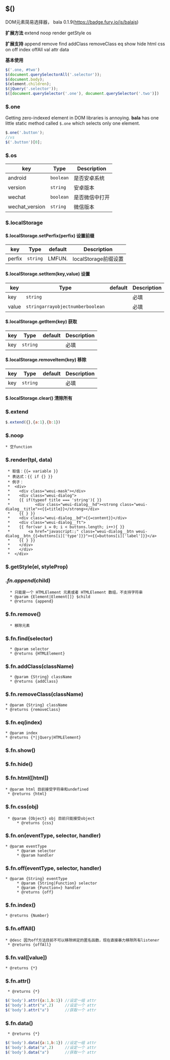 <a name="$"></a>

## $()
DOM元素简易选择器， bala 0.1.9(https://badge.fury.io/js/balajs)

**扩展方法** extend noop render getStyle os

**扩展支持** append remove find addClass removeClass eq show hide html css on off index offAll val attr data

**基本使用**
```js
$('.one, #two')
$(document.querySelectorAll('.selector'));
$(document.body);
$(element.children);
$(jQuery('.selector'));
$([document.querySelector('.one'), document.querySelector('.two')])
```



### $.one

Getting zero-indexed element in DOM libraries is annoying. **bala** has one little static method called ``$.one`` which selects only one element.

```js
$.one('.button');
//vs
$('.button')[0];
```
### $.os
| key | Type | Description |
| --- | --- | --- |
| android | <code>boolean</code> | 是否安卓系统 |
| version | <code>string</code> | 安卓版本 |
| wechat | <code>boolean</code> | 是否微信中打开 |
| wechat_version | <code>string</code> | 微信版本 |

### $.localStorage
#### $.localStorage.setPerfix(perfix)   设置前缀
| key | Type | default | Description |
| --- | --- | --- | --- |
| perfix | <code>string</code> | LMFUN. |localStorage前缀设置 |
#### $.localStorage.setItem(key,value)  设置
| key | Type | default | Description |
| --- | --- | --- | --- |
| key | <code>string</code> |  |必填 |
| value | <code>string</code><code>array</code><code>object</code><code>number</code><code>boolean</code> |  |必填 |
         
#### $.localStorage.getItem(key)  获取
| key | Type | default | Description |
| --- | --- | --- | --- |
| key | <code>string</code> |  |必填 |
#### $.localStorage.removeItem(key)  移除
| key | Type | default | Description |
| --- | --- | --- | --- |
| key | <code>string</code> |  |必填 |
#### $.localStorage.clear()  清除所有


### $.extend

```js
$.extend({},{a:1},{b:1})
```
### $.noop
    * 空function

### $.render(tpl, data)
     * 取值：{{= variable }}
     * 表达式：{{ if {} }}
     * 例子：
     *  <div>
     *    <div class="weui-mask"></div>
     *    <div class="weui-dialog">
     *    {{ if(typeof title === 'string'){ }}
     *           <div class="weui-dialog__hd"><strong class="weui-dialog__title"><{{=title}}</strong></div>
     *    {{ } }}
     *    <div class="weui-dialog__bd">{{=content}}</div>
     *    <div class="weui-dialog__ft">
     *    {{ for(var i = 0; i < buttons.length; i++){ }}
     *        <a href="javascript:;" class="weui-dialog__btn weui-dialog__btn_{{=buttons[i]['type']}}"><{{=buttons[i]['label']}}</a>
     *    {{ } }}
     *    </div>
     *    </div>
     *  </div>


### $.getStyle(el, styleProp)
### $.fn.append($child)
      * 只能是一个 HTMLElement 元素或者 HTMLElement 数组，不支持字符串
      * @param {Element|Element[]} $child
      * @returns {append}
### $.fn.remove() 
      * 移除元素
### $.fn.find(selector)
      * @param selector
      * @returns {HTMLElement}
### $.fn.addClass(className)
      * @param {String} className
      * @returns {addClass}
### $.fn.removeClass(className) 
    * @param {String} className
    * @returns {removeClass}
### $.fn.eq(index)
    * @param index
    * @returns {*|jQuery|HTMLElement}
### $.fn.show() 
### $.fn.hide() 
### $.fn.html([html]) 
    * @param html 目前接受字符串和undefined
     * @returns {html}
### $.fn.css(obj) 
     * @param {Object} obj 目前只能接受object
         * @returns {css}
### $.fn.on(eventType, selector, handler)
    * @param eventType
         * @param selector
         * @param handler
### $.fn.off(eventType, selector, handler)
    * @param {String} eventType
         * @param {String|Function} selector
         * @param {Function=} handler
         * @returns {off}
### $.fn.index()
    * @returns {Number}
### $.fn.offAll() 
    * @desc 因为off方法目前不可以移除绑定的匿名函数，现在直接暴力移除所有listener
     * @returns {offAll}
### $.fn.val([value]) 
    * @returns {*}
### $.fn.attr()
     * @returns {*}
```js
$('body').attr({a:1,b:1}) //设定一组 attr
$('body').attr("a",2)     //设定一个 attr
$('body').attr("a")       //获取一个 attr
```
### $.fn.data()
     * @returns {*}
```js
$('body').data({a:1,b:1}) //设定一组 attr
$('body').data("a",2)     //设定一个 attr
$('body').data("a")       //获取一个 attr
```
